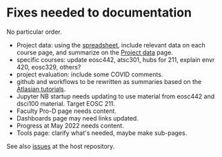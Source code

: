 # Fixes needed to documentation
No particular order.

* Project data: using the [spreadsheet](https://docs.google.com/spreadsheets/d/1BUk1_FHItUgzuyg2aJ-dX6XpMABmFSPe/edit?usp=sharing&ouid=102730173326762252425), include relevant data on each course page, and summarize on the [Project data](project-data.md) page.
* specific courses: update eosc442, atsc301, hubs for 211, explain envr 420, eosc329, others?
* project evaluation: include some COVID comments.
* github and workflows to be rewritten as summaries based on the [Atlasian tutorials](https://www.atlassian.com/git/tutorials/comparing-workflows).
* Jupyter NB startup needs updating to use material from eosc442 and dsci100 material. Target EOSC 211.
* Faculty Pro-D page needs content.
* Dashboards page may need links updated.
* Progress at May 2022 needs content.
* Tools page: clarify what's needed, maybe make sub-pages.

See also [issues](https://github.com/eoas-ubc/eoas-ubc.github.io/issues) at the host repository.
